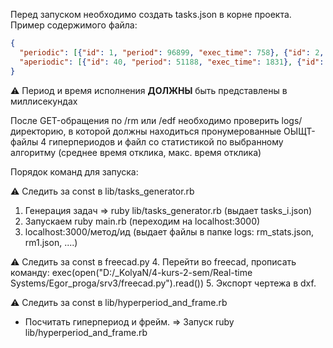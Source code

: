 Перед запуском необходимо создать tasks.json в корне проекта. Пример содержимого файла:
```json
{
  "periodic": [{"id": 1, "period": 96899, "exec_time": 758}, {"id": 2, "period": 63384, "exec_time": 275}, {"id": 3, "period": 80497, "exec_time": 406}, {"id": 4, "period": 45346, "exec_time": 630}, {"id": 5, "period": 87180, "exec_time": 1145}],
  "aperiodic": [{"id": 40, "period": 51188, "exec_time": 1831}, {"id": 41, "period": 47113, "exec_time": 1593}, {"id": 42, "period": 91777, "exec_time": 396}, {"id": 43, "period": 98283, "exec_time": 1476}, {"id": 44, "period": 35101, "exec_time": 615}, {"id": 45, "period": 41348, "exec_time": 1641}, {"id": 46, "period": 50201, "exec_time": 1088}, {"id": 47, "period": 67920, "exec_time": 555}, {"id": 48, "period": 55377, "exec_time": 404}, {"id": 49, "period": 50834, "exec_time": 974}, {"id": 50, "period": 78815, "exec_time": 1933}, {"id": 51, "period": 43526, "exec_time": 1155}, {"id": 52, "period": 30246, "exec_time": 1245}, {"id": 53, "period": 85844, "exec_time": 873}, {"id": 54, "period": 98815, "exec_time": 519}, {"id": 55, "period": 96579, "exec_time": 1736}, {"id": 56, "period": 80944, "exec_time": 1907}, {"id": 57, "period": 79729, "exec_time": 410}, {"id": 58, "period": 37591, "exec_time": 321}, {"id": 59, "period": 77885, "exec_time": 330}, {"id": 60, "period": 72549, "exec_time": 871}]
}
```
:warning: Период и время исполнения **ДОЛЖНЫ** быть представлены в миллисекундах

После GET-обращения по /rm или /edf необходимо проверить logs/ директорию, в которой должны находиться пронумерованные ОЫЩТ-файлы 4 гиперпериодов и файл со статистикой по выбранному алгоритму (среднее время отклика, макс. время отклика)


Порядок команд для запуска:

:warning:  Следить за const в lib/tasks_generator.rb
1. Генерация задач => ruby lib/tasks_generator.rb (выдает tasks_i.json)
2. Запускаем ruby main.rb (переходим на localhost:3000)
3. localhost:3000/метод/ид (выдает файлы в папке logs: rm_stats.json, rm1.json, ....)

:warning:  Следить за const в freecad.py
4. Перейти во freecad, прописать команду: exec(open("D:/_KolyaN/4-kurs-2-sem/Real-time Systems/Egor_proga/srv3/freecad.py").read())
5. Экспорт чертежа в dxf.

:warning:  Следить за const в lib/hyperperiod_and_frame.rb
- Посчитать гиперпериод и фрейм. => Запуск ruby lib/hyperperiod_and_frame.rb
